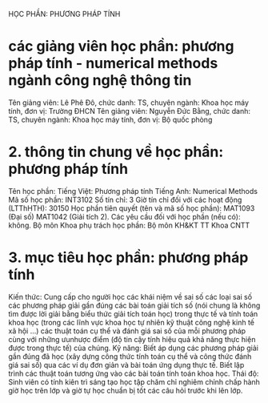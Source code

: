 HỌC PHẦN: PHƯƠNG PHÁP TÍNH
# các giảng viên học phần: phương pháp tính - numerical methods ngành công nghệ thông tin
Tên giảng viên: Lê Phê Đô, chức danh: TS, chuyên ngành: Khoa học máy tính, đơn vị: Trường ĐHCN
Tên giảng viên: Nguyễn Đức Bằng, chức danh: TS, chuyên ngành: Khoa học máy tính, đơn vị: Bộ quốc phòng
# 2. thông tin chung về học phần: phương pháp tính
Tên học phần:
Tiếng Việt: Phương pháp tính Tiếng Anh: Numerical Methods
Mã số học phần: INT3102 Số tín chỉ: 3 Giờ tín chỉ đối với các hoạt động (LTThHTH): 30150 Học phần tiên quyết (tên và mã số học phần): MAT1093 (Đại số) MAT1042 (Giải tích 2). Các yêu cầu đối với học phần (nếu có): không. Bộ môn Khoa phụ trách học phần: Bộ môn KH&KT TT Khoa CNTT
# 3. mục tiêu học phần: phương pháp tính
Kiến thức: Cung cấp cho người học các khái niệm về sai số các loại sai số các phương pháp giải gần đúng các bài toán giải tích số (nói chung là không tìm được lời giải bằng biểu thức giải tích toán học) trong thực tế và tính toán khoa học (trong các lĩnh vực khoa học tự nhiên kỹ thuật công nghệ kinh tế xã hội ...) các thuật toán cụ thể và đánh giá sai số của mỗi phương pháp cùng với những ưunhược điểm (độ tin cậy tính hiệu quả khả năng thực hiện được trong thực tế) của chúng. Kỹ năng: Biết áp dụng các phương pháp giải gần đúng đã học (xây dựng công thức tính toán cụ thể và công thức đánh giá sai số) qua các ví dụ đơn giản và bài toán ứng dụng thực tế. Biết lập trình các thuật toán tương ứng vào các bài toán tính toán khoa học. Thái độ: Sinh viên có tính kiên trì sáng tạo học tập chăm chỉ nghiêm chỉnh chấp hành giờ học trên lớp và giờ tự học chuẩn bị tốt các câu hỏi trước khi lên lớp.
